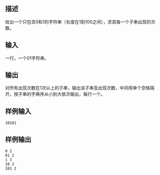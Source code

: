 ## 描述


给出一个只包含0和1的字符串（长度在1到100之间），求其每一个子串出现的次数。

## 输入


一行，一个01字符串。

## 输出


对所有出现次数在1次以上的子串，输出该子串及出现次数，中间用单个空格隔开。按子串的字典序从小到大依次输出，每行一个。

## 样例输入


```
10101
```


## 样例输出


```
0 2
01 2
1 3
10 2
101 2
```


